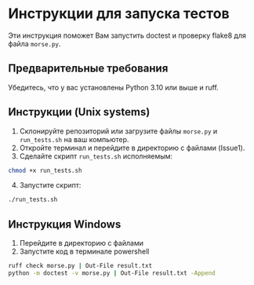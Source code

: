 # Инструкции для запуска тестов

Эти инструкция поможет Вам запустить doctest и проверку flake8 для файла `morse.py`.

## Предварительные требования

Убедитесь, что у вас установлены Python 3.10 или выше и ruff.

## Инструкции (Unix systems)

1. Склонируйте репозиторий или загрузите файлы `morse.py` и `run_tests.sh` на ваш компьютер.
2. Откройте терминал и перейдите в директорию с файлами (Issue1).
3. Сделайте скрипт `run_tests.sh` исполняемым:

```bash
chmod +x run_tests.sh
```

4. Запустите скрипт:
```bash
./run_tests.sh
```
## Инструкция Windows

1. Перейдите в директорию с файлами
2. Запустите код в терминале powershell
```bash
ruff check morse.py | Out-File result.txt
python -m doctest -v morse.py | Out-File result.txt -Append

```